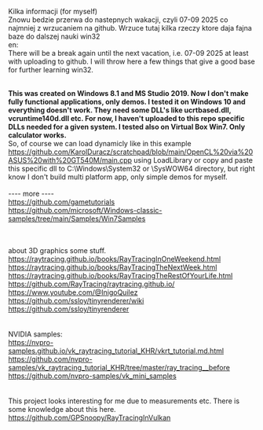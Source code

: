 Kilka informacji (for myself) <br />
Znowu bedzie przerwa do nastepnych wakacji, czyli 07-09 2025 co najmniej z wrzucaniem na github. Wrzuce tutaj kilka rzeczy ktore daja fajna baze do dalszej nauki win32<br />
en:<br/>
There will be a break again until the next vacation, i.e. 07-09 2025 at least with uploading to github. I will throw here a few things that give a good base for further learning win32.
<br /><br />

<b>This was created on Windows 8.1 and MS Studio 2019. Now I don't make fully functional applications, only demos. 
I tested it on Windows 10 and everything doesn't work. They need some DLL's like ucrtbased.dll, vcruntime140d.dll etc.
For now, I haven't uploaded to this repo specific DLLs needed for a given system. I tested also on Virtual Box Win7. Only calculator works.</b> <br />
So, of course we can load dynamicly like in this example https://github.com/KarolDuracz/scratchpad/blob/main/OpenCL%20via%20ASUS%20with%20GT540M/main.cpp
using LoadLibrary or copy and paste this specific dll to C:\Windows\System32 or \SysWOW64 directory, but right know I don't build multi platform app, only simple demos for myself.
<br /><br />
---- more ----<br />
https://github.com/gametutorials<br />
https://github.com/microsoft/Windows-classic-samples/tree/main/Samples/Win7Samples<br />

<br /><br />
about 3D graphics some stuff.<br />
https://raytracing.github.io/books/RayTracingInOneWeekend.html<br />
https://raytracing.github.io/books/RayTracingTheNextWeek.html<br />
https://raytracing.github.io/books/RayTracingTheRestOfYourLife.html<br />
https://github.com/RayTracing/raytracing.github.io/<br />
https://www.youtube.com/@InigoQuilez<br />
https://github.com/ssloy/tinyrenderer/wiki<br />
https://github.com/ssloy/tinyrenderer<br />
<br /><br />
NVIDIA samples: <br />
https://nvpro-samples.github.io/vk_raytracing_tutorial_KHR/vkrt_tutorial.md.html<br />
https://github.com/nvpro-samples/vk_raytracing_tutorial_KHR/tree/master/ray_tracing__before<br />
https://github.com/nvpro-samples/vk_mini_samples<br />
<br /><br />
This project looks interesting for me due to measurements etc. There is some knowledge about this here.<br />
https://github.com/GPSnoopy/RayTracingInVulkan
